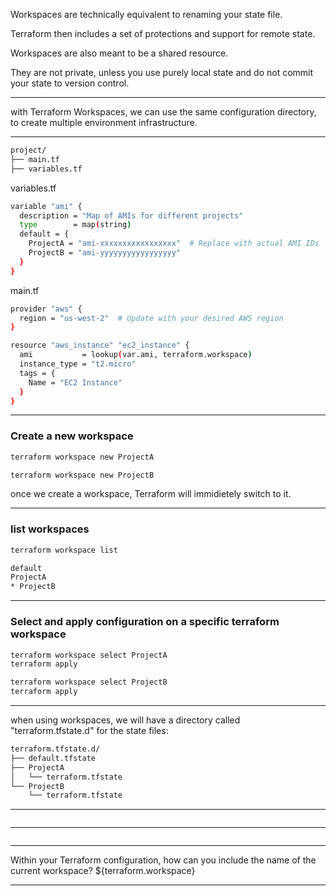 




Workspaces are technically equivalent to renaming your state file.

Terraform then includes a set of protections and support for remote state.

Workspaces are also meant to be a shared resource.

They are not private, unless you use purely local state and do not commit your state to version control.



__________________________________________________________________________________________





with Terraform Workspaces, we can use the same configuration directory, to create multiple environment infrastructure.



__________________________________________________________________________________________






```bash
project/
├── main.tf
├── variables.tf
```





variables.tf

```bash
variable "ami" {
  description = "Map of AMIs for different projects"
  type        = map(string)
  default = {
    ProjectA = "ami-xxxxxxxxxxxxxxxxx"  # Replace with actual AMI IDs
    ProjectB = "ami-yyyyyyyyyyyyyyyyy"
  }
}
```


main.tf

```bash
provider "aws" {
  region = "us-west-2"  # Update with your desired AWS region
}

resource "aws_instance" "ec2_instance" {
  ami           = lookup(var.ami, terraform.workspace)
  instance_type = "t2.micro"
  tags = {
    Name = "EC2 Instance"
  }
}
```



__________________________________________________________________________________________




### Create a new workspace


```bash
terraform workspace new ProjectA
```


```bash
terraform workspace new ProjectB
```

once we create a workspace, Terraform will immidietely switch to it.


__________________________________________________________________________________________



### list workspaces


```bash
terraform workspace list

default
ProjectA
* ProjectB

```



__________________________________________________________________________________________



### Select and apply configuration on a specific terraform workspace


```bash
terraform workspace select ProjectA
terraform apply
```



```bash
terraform workspace select ProjectB
terraform apply
```



__________________________________________________________________________________________




when using workspaces, we will have a directory called "terraform.tfstate.d" for the state files:


```bash
terraform.tfstate.d/
├── default.tfstate
├── ProjectA
│   └── terraform.tfstate
└── ProjectB
    └── terraform.tfstate
```



__________________________________________________________________________________________






```bash

```



__________________________________________________________________________________________






```bash

```



__________________________________________________________________________________________





Within your Terraform configuration, how can you include the name of the current workspace?    ${terraform.workspace}



__________________________________________________________________________________________
